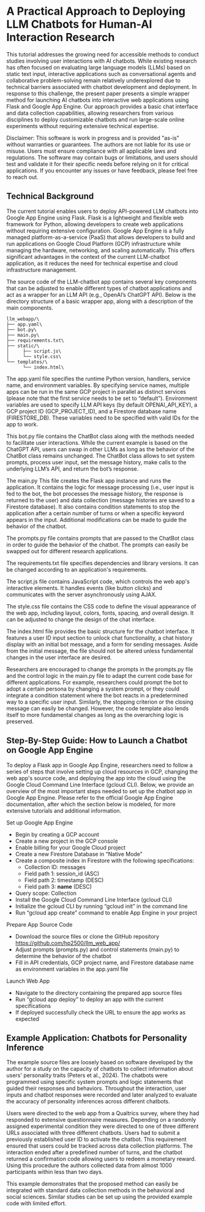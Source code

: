 # A Practical Approach to Deploying LLM Chatbots for Human-AI Interaction Research

This tutorial addresses the growing need for accessible methods to conduct studies involving user interactions with AI chatbots. While existing research has often focused on evaluating large language models (LLMs) based on static text input, interactive applications such as conversational agents and collaborative problem-solving remain relatively underexplored due to technical barriers associated with chatbot development and deployment. In response to this challenge, the present paper presents a simple wrapper method for launching AI chatbots into interactive web applications using Flask and Google App Engine. Our approach provides a basic chat interface and data collection capabilities, allowing researchers from various disciplines to deploy customizable chatbots and run large-scale online experiments without requiring extensive technical expertise.

Disclaimer: This software is work in progress and is provided "as-is" without warranties or guarantees. The authors are not liable for its use or misuse. Users must ensure compliance with all applicable laws and regulations. The software may contain bugs or limitations, and users should test and validate it for their specific needs before relying on it for critical applications. If you encounter any issues or have feedback, please feel free to reach out.


## Technical Background
The current tutorial enables users to deploy API-powered LLM chatbots into Google App Engine using Flask. Flask is a lightweight and flexible web framework for Python, allowing developers to create web applications without requiring extensive configuration. Google App Engine is a fully managed platform-as-a-service (PaaS) that allows developers to build and run applications on Google Cloud Platform (GCP) infrastructure while managing the hardware, networking, and scaling automatically. This offers significant advantages in the context of the current LLM-chatbot application, as it reduces the need for technical expertise and cloud infrastructure management.

The source code of the LLM-chatbot app contains several key components that can be adjusted to enable different types of chatbot applications and act as a wrapper for an LLM API (e.g., OpenAI’s ChatGPT API). Below is the directory structure of a basic wrapper app, along with a description of the main components. 

```
llm_webapp/\
├── app.yaml\
├── bot.py\
├── main.py\
├── requirements.txt\
├── static/\
│     ├── script.js\
│     └── style.css\
└── templates/\
      └── index.html\
```

The app.yaml file specifies the runtime Python version, handlers, service name, and environment variables. By specifying service names, multiple apps can be run in the same GCP project in parallel as distinct services (please note that the first service needs to be set to “default”). Environment variables are used to specify LLM API keys (by default OPENAI_API_KEY), a GCP project ID (GCP_PROJECT_ID), and a Firestore database name (FIRESTORE_DB). These variables need to be specified with valid IDs for the app to work. 

This bot.py file contains the ChatBot class along with the methods needed to facilitate user interactions. While the current example is based on the ChatGPT API, users can swap in other LLMs as long as the behavior of the ChatBot class remains unchanged. The ChatBot class allows to set system prompts, process user input, set the message history, make calls to the underlying LLM’s API, and return the bot’s response. 

The main.py This file creates the Flask app instance and runs the application. It contains the logic for message processing (i.e., user input is fed to the bot, the bot processes the message history, the response is returned to the user) and data collection (message histories are saved to a Firestore database). It also contains condition statements to stop the application after a certain number of turns or when a specific keyword appears in the input. Additional modifications can be made to guide the behavior of the chatbot. 

The prompts.py file contains prompts that are passed to the ChatBot class in order to guide the behavior of the chatbot. The prompts can easily be swapped out for different research applications. 

The requirements.txt file specifies dependencies and library versions. It can be changed according to an application's requirements.

The script.js file contains JavaScript code, which controls the web app's interactive elements. It handles events (like button clicks) and communicates with the server asynchronously using AJAX. 

The style.css file contains the CSS code to define the visual appearance of the web app, including layout, colors, fonts, spacing, and overall design. It can be adjusted to change the design of the chat interface.

The index.html file provides the basic structure for the chatbot interface. It features a user ID input section to unlock chat functionality, a chat history display with an initial bot message, and a form for sending messages. Aside from the initial message, the file should not be altered unless fundamental changes in the user interface are desired.

Researchers are encouraged to change the prompts in the prompts.py file and the control logic in the main.py file to adapt the current code base for different applications. For example, researchers could prompt the bot to adopt a certain persona by changing a system prompt, or they could integrate a condition statement where the bot reacts in a predetermined way to a specific user input. Similarly, the stopping criterion or the closing message can easily be changed. However, the code template also lends itself to more fundamental changes as long as the overarching logic is preserved.

## Step-By-Step Guide: How to Launch a Chatbot on Google App Engine
To deploy a Flask app in Google App Engine, researchers need to follow a series of steps that involve setting up cloud resources in GCP, changing the web app's source code, and deploying the app into the cloud using the Google Cloud Command Line Interface (gcloud CLI). Below, we provide an overview of the most important steps needed to set up the chatbot app in Google App Engine. Please refer to the official Google App Engine documentation, after which the section below is modeled, for more extensive tutorials and additional information.

Set up Google App Engine
- Begin by creating a GCP account
- Create a new project in the GCP console
- Enable billing for your Google Cloud project
- Create a new Firestore Database in “Native Mode”
- Create a composite index in Firestore with the following specifications:
    * Collection ID: messages
    * Field path 1: session_id (ASC)
    * Field path 2: timestamp (DESC)
    * Field path 3: __name__ (DESC)
- Query scope: Collection
- Install the Google Cloud Command Line Interface (gcloud CLI)
- Initialize the gcloud CLI by running “gcloud init” in the command line
- Run “gcloud app create” command to enable App Engine in your project

Prepare App Source Code
- Download the source files or clone the GitHub repository https://github.com/hp2500/llm_web_app/ 
- Adjust prompts (prompts.py) and control statements (main.py) to determine the behavior of the chatbot
- Fill in API credentials, GCP project name, and Firestore database name as environment variables in the app.yaml file

Launch Web App
- Navigate to the directory containing the prepared app source files
- Run “gcloud app deploy” to deploy an app with the current specifications
- If deployed successfully check the URL to ensure the app works as expected

## Example Application: Chatbots for Personality Inference 
The example source files are loosely based on software developed by the author for a study on the capacity of chatbots to collect information about users' personality traits (Peters et al., 2024). The chatbots were programmed using specific system prompts and logic statements that guided their responses and behaviors. Throughout the interaction, user inputs and chatbot responses were recorded and later analyzed to evaluate the accuracy of personality inferences across different chatbots. 

Users were directed to the web app from a Qualtrics survey, where they had responded to extensive questionnaire measures. Depending on a randomly assigned experimental condition they were directed to one of three different URLs associated with three different chatbots. Users had to submit a previously established user ID to activate the chatbot. This requirement ensured that users could be tracked across data collection platforms. The interaction ended after a predefined number of turns, and the chatbot returned a confirmation code allowing users to redeem a monetary reward. Using this procedure the authors collected data from almost 1000 participants within less than two days. 

This example demonstrates that the proposed method can easily be integrated with standard data collection methods in the behavioral and social sciences. Similar studies can be set up using the provided example code with limited effort.

